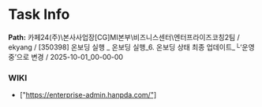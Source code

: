 # Task Info

**Path:** 카페24(주)\본사사업장\[CG]MI본부\비즈니스센터\엔터프라이즈코칭2팀 / ekyang / [350398] 온보딩 실행 _ 온보딩 실행_6. 온보딩 상태 최종 업데이트_└‘운영 중’으로 변경 / 2025-10-01_00-00-00

### WIKI
- ["https://enterprise-admin.hanpda.com/"]

